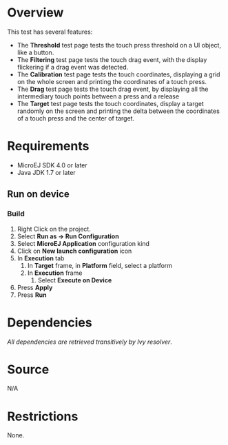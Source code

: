 <!--
	Markdown
	
	Copyright 2017 IS2T. All rights reserved.
	Modification and distribution is permitted under certain conditions.
	
	IS2T PROPRIETARY/CONFIDENTIAL. Use is subject to license terms.
-->

# Overview
This test has several features:
* The **Threshold** test page tests the touch press threshold on a UI object, like a button.
* The **Filtering** test page tests the touch drag event, with the display flickering if a drag event was detected.
* The **Calibration** test page tests the touch coordinates, displaying a grid on the whole screen and printing the coordinates of a touch press.
* The **Drag** test page tests the touch drag event, by displaying all the intermediary touch points between a press and a release
* The **Target** test page tests the touch coordinates, display a target randomly on the screen and printing the delta between the coordinates of a touch press and the center of target.

# Requirements
* MicroEJ SDK 4.0 or later
* Java JDK 1.7 or later 

## Run on device
### Build
1. Right Click on the project.
1. Select **Run as -> Run Configuration**
1. Select **MicroEJ Application** configuration kind
1. Click on **New launch configuration** icon
1. In **Execution** tab
	1. In **Target** frame, in **Platform** field, select a platform
	1. In **Execution** frame
		1. Select **Execute on Device**
1. Press **Apply**
1. Press **Run**

# Dependencies
_All dependencies are retrieved transitively by Ivy resolver_.

# Source
N/A

# Restrictions
None.